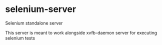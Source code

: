 selenium-server
===============

Selenium standalone server

This server is meant to work alongside xvfb-daemon server for executing selenium tests
